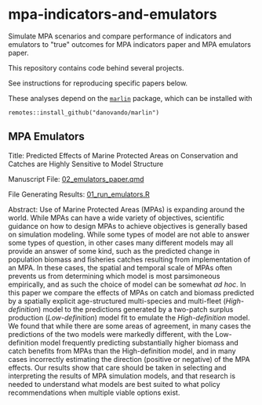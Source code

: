 # mpa-indicators-and-emulators
Simulate MPA scenarios and compare performance of indicators and emulators to "true" outcomes for MPA indicators paper and MPA emulators paper. 

This repository contains code behind several projects. 

See instructions for reproducing specific papers below. 

These analyses depend on the [`marlin`](https://github.com/DanOvando/marlin/) package, which can be installed with 

```
remotes::install_github("danovando/marlin")
```

## MPA Emulators

Title: Predicted Effects of Marine Protected Areas on Conservation and Catches are Highly Sensitive to Model Structure

Manuscript File: [02_emulators_paper.qmd](https://github.com/DanOvando/mpa-indicators-and-emulators/blob/main/02_mpa_emulators_paper.qmd)

File Generating Results: [01_run_emulators.R](https://github.com/DanOvando/mpa-indicators-and-emulators/blob/main/01_run_emulators.R)


Abstract: Use of Marine Protected Areas (MPAs) is expanding around the world. While MPAs can have a wide variety of objectives, scientific guidance on how to design MPAs to achieve objectives is generally based on simulation modeling. While some types of model are not able to answer some types of question, in other cases many different models may all provide an answer of some kind, such as the predicted change in population biomass and fisheries catches resulting from implementation of an MPA. In these cases, the spatial and temporal scale of MPAs often prevents us from determining which model is most parsimoneous empirically, and as such the choice of model can be somewhat *ad hoc*. In this paper we compare the effects of MPAs on catch and biomass predicted by a spatially explicit age-structured multi-species and multi-fleet (*High-definition*) model to the predictions generated by a two-patch surplus production (*Low-definition*) model fit to emulate the *High-definition* model. We found that while there are some areas of agreement, in many cases the predictions of the two models were markedly different, with the Low-definition model frequently predicting substantially higher biomass and catch benefits from MPAs than the High-definition model, and in many cases incorrectly estimating the direction (positive or negative) of the MPA effects. Our results show that care should be taken in selecting and interpreting the results of MPA simulation models, and that research is needed to understand what models are best suited to what policy recommendations when multiple viable options exist. 
